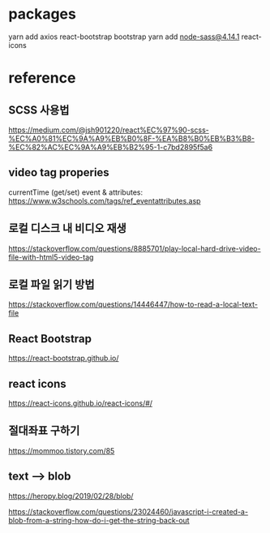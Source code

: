 # packages
yarn add axios react-bootstrap bootstrap
yarn add node-sass@4.14.1 react-icons



# reference

## SCSS 사용법
https://medium.com/@jsh901220/react%EC%97%90-scss-%EC%A0%81%EC%9A%A9%EB%B0%8F-%EA%B8%B0%EB%B3%B8-%EC%82%AC%EC%9A%A9%EB%B2%95-1-c7bd2895f5a6


## video tag properies
currentTime (get/set)
event & attributes: https://www.w3schools.com/tags/ref_eventattributes.asp

## 로컬 디스크 내 비디오 재생
https://stackoverflow.com/questions/8885701/play-local-hard-drive-video-file-with-html5-video-tag


## 로컬 파일 읽기 방법
https://stackoverflow.com/questions/14446447/how-to-read-a-local-text-file


## React Bootstrap
https://react-bootstrap.github.io/


## react icons
https://react-icons.github.io/react-icons/#/


## 절대좌표 구하기
https://mommoo.tistory.com/85


## text --> blob
https://heropy.blog/2019/02/28/blob/

https://stackoverflow.com/questions/23024460/javascript-i-created-a-blob-from-a-string-how-do-i-get-the-string-back-out
